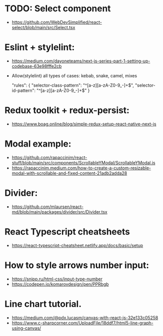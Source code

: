 # TODO: Select component
- https://github.com/WebDevSimplified/react-select/blob/main/src/Select.tsx

# Eslint + stylelint:

- https://medium.com/dayoneteams/next-js-series-part-1-setting-up-codebase-63e98fffe2cb

- Allow(stylelint) all types of cases: kebab, snake, camel, mixes

    "rules": {
        "selector-class-pattern": "^[a-z][a-zA-Z0-9_-]+$",
        "selector-id-pattern": "^[a-z][a-zA-Z0-9_-]+$"
      }

# Redux toolkit + redux-persist:

- https://www.boag.online/blog/simple-redux-setup-react-native-next-js

# Modal example:
- https://github.com/rapaccinim/react-stuff/blob/main/src/components/ScrollableYModal/ScrollableYModal.js
- https://rapaccinim.medium.com/how-to-create-a-custom-resizable-modal-with-scrollable-and-fixed-content-21adb2adda28


# Divider:
- https://github.com/mlaursen/react-md/blob/main/packages/divider/src/Divider.tsx

# React Typescript cheatsheets
- https://react-typescript-cheatsheet.netlify.app/docs/basic/setup


# How to style arrows number input:
- https://snipp.ru/html-css/input-type-number
- https://codepen.io/komarovdesign/pen/PPRbgb


# Line chart tutorial.
- https://medium.com/@pdx.lucasm/canvas-with-react-js-32e133c05258
- https://www.c-sharpcorner.com/UploadFile/18ddf7/html5-line-graph-using-canvas/